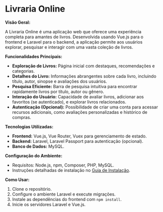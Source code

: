 # Livraria  Online

**Visão Geral:**

A Livraria  Online é uma aplicação web que oferece uma experiência completa para amantes de livros. Desenvolvida usando Vue.js para o frontend e Laravel para o backend, a aplicação permite aos usuários explorar, pesquisar e interagir com uma vasta coleção de livros.

**Funcionalidades Principais:**

- **Exploração de Livros:** Página inicial com destaques, recomendações e categorias.
- **Detalhes do Livro:** Informações abrangentes sobre cada livro, incluindo título, autor, sinopse e avaliações dos usuários.
- **Pesquisa Eficiente:** Barra de pesquisa intuitiva para encontrar rapidamente livros por título, autor ou gênero.
- **Interação do Usuário:** Capacidade de avaliar livros, adicionar aos favoritos (se autenticado), e explorar livros relacionados.
- **Autenticação (Opcional):** Possibilidade de criar uma conta para acessar recursos adicionais, como avaliações personalizadas e histórico de compras.

**Tecnologias Utilizadas:**

- **Frontend:** Vue.js, Vue Router, Vuex para gerenciamento de estado.
- **Backend:** Laravel, Laravel Passport para autenticação (opcional).
- **Banco de Dados:** MySQL.

**Configuração do Ambiente:**

- Requisitos: Node.js, npm, Composer, PHP, MySQL.
- Instruções detalhadas de instalação no [Guia de Instalação](#).

**Como Usar:**

1. Clone o repositório.
2. Configure o ambiente Laravel e execute migrações.
3. Instale as dependências do frontend com `npm install`.
4. Inicie os servidores Laravel e Vue.js.
   
